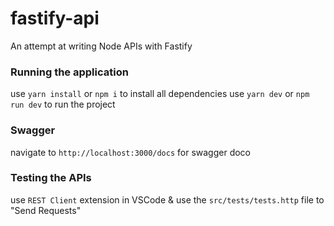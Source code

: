 # fastify-api
An attempt at writing Node APIs with Fastify

### Running the application
use `yarn install` or `npm i` to install all dependencies
use `yarn dev` or `npm run dev` to run the project

### Swagger
navigate to `http://localhost:3000/docs` for swagger doco

### Testing the APIs
use `REST Client` extension in VSCode & use the `src/tests/tests.http` file to "Send Requests"
